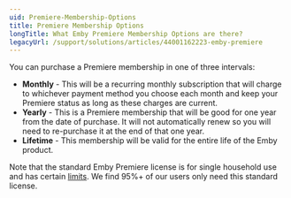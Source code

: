 ```yaml
---
uid: Premiere-Membership-Options
title: Premiere Membership Options
longTitle: What Emby Premiere Membership Options are there?
legacyUrl: /support/solutions/articles/44001162223-emby-premiere
---
```


You can purchase a Premiere membership in one of three intervals:
 
* **Monthly** - This will be a recurring monthly subscription that will charge to whichever payment method you choose each month and keep your Premiere status as long as these charges are current.
* **Yearly** - This is a Premiere membership that will be good for one year from the date of purchase.  It will not automatically renew so you will need to re-purchase it at the end of that one year.
* **Lifetime** - This membership will be valid for the entire life of the Emby product.

Note that the standard Emby Premiere license is for single household use and has certain [limits](Premiere-Limits.md).  We find 95%+ of our users only need this standard license.